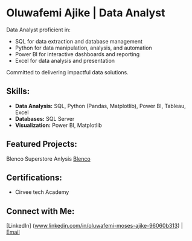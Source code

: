 # Oluwafemi Ajike | Data Analyst

Data Analyst proficient in:
- SQL for data extraction and database management
- Python for data manipulation, analysis, and automation
- Power BI for interactive dashboards and reporting
- Excel for data analysis and presentation

Committed to delivering impactful data solutions.
## Skills:
- **Data Analysis:** SQL, Python (Pandas, Matplotlib), Power BI, Tableau, Excel
- **Databases:** SQL Server
- **Visualization:** Power BI, Matplotlib

##  Featured Projects:
Blenco Superstore Anlysis
[Blenco](https://github.com/Oluwafemi022/Blenco-superstores)


##  Certifications:
- Cirvee tech Academy

##  Connect with Me:
[LinkedIn] (www.linkedin.com/in/oluwafemi-moses-ajike-96060b313) | [Email](mailto:ajikeoluwafemi022@gmail.com)
  
